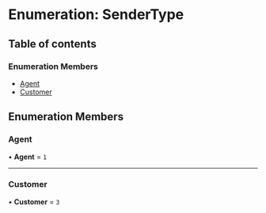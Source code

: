 # Enumeration: SenderType

## Table of contents

### Enumeration Members

-   [Agent](SenderType.md#agent)
-   [Customer](SenderType.md#customer)

## Enumeration Members

### Agent

• **Agent** = `1`



---

### Customer

• **Customer** = `3`



